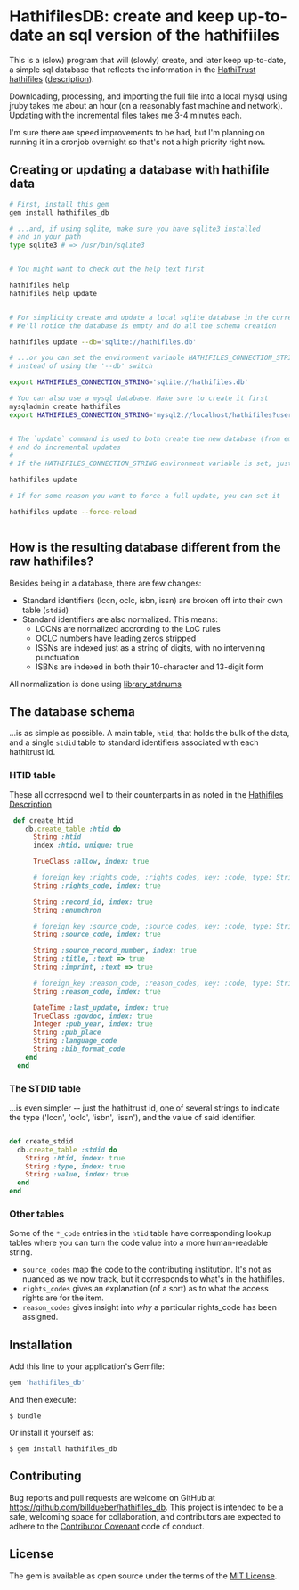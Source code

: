 # HathifilesDB: create and keep up-to-date an sql version of the hathifiiles

This is a (slow) program that will (slowly) create, and later keep up-to-date,
a simple sql database that reflects the information in the [HathiTrust
hathifiles](https://www.hathitrust.org/hathifiles) ([description](https://www.hathitrust.org/hathifiles_description)).

Downloading, processing, and importing the full file into a local mysql using jruby
takes me about an hour (on a reasonably fast machine and network). Updating with the 
incremental files takes me 3-4 minutes each.

I'm sure there are speed improvements to be had, but I'm planning on running it in a 
cronjob overnight so that's not a high priority right now.

## Creating or updating a database with hathifile data

```bash
# First, install this gem
gem install hathifiles_db

# ...and, if using sqlite, make sure you have sqlite3 installed
# and in your path
type sqlite3 # => /usr/bin/sqlite3


# You might want to check out the help text first

hathifiles help
hathifiles help update


# For simplicity create and update a local sqlite database in the current directory
# We'll notice the database is empty and do all the schema creation

hathifiles update --db='sqlite://hathifiles.db'

# ...or you can set the environment variable HATHIFILES_CONNECTION_STRING
# instead of using the '--db' switch

export HATHIFILES_CONNECTION_STRING='sqlite://hathifiles.db'

# You can also use a mysql database. Make sure to create it first
mysqladmin create hathifiles
export HATHIFILES_CONNECTION_STRING='mysql2://localhost/hathifiles?user=myname&password=mypass'


# The `update` command is used to both create the new database (from empty)
# and do incremental updates
#
# If the HATHIFILES_CONNECTION_STRING environment variable is set, just do

hathifiles update

# If for some reason you want to force a full update, you can set it

hathifiles update --force-reload



```

## How is the resulting database different from the raw hathifiles?

Besides being in a database, there are few changes:
  * Standard identifiers (lccn, oclc, isbn, issn) are broken off into
    their own table (`stdid`)
  * Standard identifiers are also normalized. This means:
    * LCCNs are normalized accrording to the LoC rules
    * OCLC numbers have leading zeros stripped
    * ISSNs are indexed just as a string of digits, with no intervening punctuation
    * ISBNs are indexed in both their 10-character and 13-digit form
 
 All normalization is done using [library_stdnums](https://github.com/billdueber/library_stdnums)


## The database schema

...is as simple as possible. A main table, `htid`, that holds the bulk of the 
data, and a single `stdid` table to standard identifiers associated with 
each hathitrust id.

### HTID table

These all correspond well to their counterparts in as noted in the 
[Hathifiles Description](https://www.hathitrust.org/hathifiles_description)

```ruby
 def create_htid
    db.create_table :htid do
      String :htid
      index :htid, unique: true

      TrueClass :allow, index: true

      # foreign_key :rights_code, :rights_codes, key: :code, type: String, index: true
      String :rights_code, index: true

      String :record_id, index: true
      String :enumchron

      # foreign_key :source_code, :source_codes, key: :code, type: String, index: true
      String :source_code, index: true

      String :source_record_number, index: true
      String :title, :text => true
      String :imprint, :text => true

      # foreign_key :reason_code, :reason_codes, key: :code, type: String, index: true
      String :reason_code, index: true

      DateTime :last_update, index: true
      TrueClass :govdoc, index: true
      Integer :pub_year, index: true
      String :pub_place
      String :language_code
      String :bib_format_code
    end
  end
  ```
  
  ### The STDID table
  
  ...is even simpler -- just the hathitrust id, one of several strings to
  indicate the type ('lccn', 'oclc', 'isbn', 'issn'), and the 
  value of said identifier.
  
  ```ruby 
  
  def create_stdid
    db.create_table :stdid do
      String :htid, index: true
      String :type, index: true
      String :value, index: true
    end
  end
  
  ```

### Other tables

Some of the `*_code` entries in the `htid` table have corresponding
lookup tables where you can turn the code value into a more human-readable 
string.

* `source_codes` map the code to the contributing institution. It's not as 
nuanced as we now track, but it corresponds to what's in the hathifiles.
* `rights_codes` gives an explanation (of a sort) as to what the access rights are
for the item.
* `reason_codes` gives insight into *why* a particular rights_code has been assigned.




## Installation

Add this line to your application's Gemfile:

```ruby
gem 'hathifiles_db'
```

And then execute:

    $ bundle

Or install it yourself as:

    $ gem install hathifiles_db



## Contributing

Bug reports and pull requests are welcome on GitHub at https://github.com/billdueber/hathifiles_db. This project is intended to be a safe, welcoming space for collaboration, and contributors are expected to adhere to the [Contributor Covenant](http://contributor-covenant.org) code of conduct.


## License

The gem is available as open source under the terms of the [MIT License](http://opensource.org/licenses/MIT).

